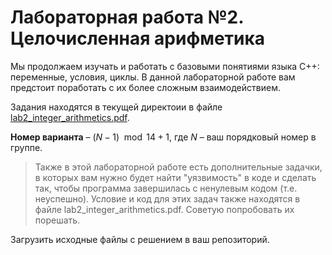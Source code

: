 # Лабораторная работа №2. Целочисленная арифметика

Мы продолжаем изучать и работать с базовыми понятиями языка C++: переменные, условия, циклы. В данной лабораторной работе вам предстоит поработать с их более сложным взаимодействием.

Задания находятся в текущей директоии в файле [lab2_integer_arithmetics.pdf](lab2_integer_arithmetics.pdf). 

**Номер варианта** – $(N - 1)\mod 14 + 1$, где $N$ – ваш порядковый номер в группе.

> Также в этой лабораторной работе есть дополнительные задачки, в которых вам нужно будет найти "уязвимость" в коде и сделать так, чтобы программа завершилась с ненулевым кодом (т.е. неуспешно). Условие и код для этих задач также находятся в файле lab2_integer_arithmetics.pdf. Советую попробовать их порешать.

Загрузить исходные файлы с решением в ваш репозиторий.
